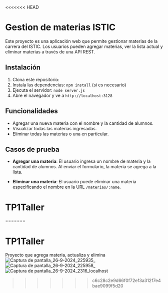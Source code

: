 <<<<<<< HEAD
# Gestion de materias ISTIC

Este proyecto es una aplicación web que permite gestionar materias de la carrera del ISTIC. Los usuarios pueden agregar materias, ver la lista actual y eliminar materias a través de una API REST.

## Instalación

1. Clona este repositorio: 
2. Instala las dependencias: `npm install` (si es necesario)
3. Ejecuta el servidor: `node server.js`
4. Abre el navegador y ve a `http://localhost:3128`

## Funcionalidades

- Agregar una nueva materia con el nombre y la cantidad de alumnos.
- Visualizar todas las materias ingresadas.
- Eliminar todas las materias o una en particular.

## Casos de prueba

- **Agregar una materia**: El usuario ingresa un nombre de materia y la cantidad de alumnos. Al enviar el formulario, la materia se agrega a la lista.
  
  

- **Eliminar una materia**: El usuario puede eliminar una materia especificando el nombre en la URL `/materias/:name`.

# TP1Taller
=======
# TP1Taller
Proyecto que agrega materia, actualiza y elimina
![Captura de pantalla_26-9-2024_225935_](https://github.com/user-attachments/assets/4768d377-bd78-40e3-ba1d-1fe021f31241)
![Captura de pantalla_26-9-2024_225958_](https://github.com/user-attachments/assets/8092c158-39c4-4c03-b508-53fe941a7024)
![Captura de pantalla_26-9-2024_2316_localhost](https://github.com/user-attachments/assets/4e090db8-efb2-494b-9a1c-3482c2a6b2c5)
>>>>>>> c6c28c2e9d66f0f72ef3a312f7e4bae9099f5d20
